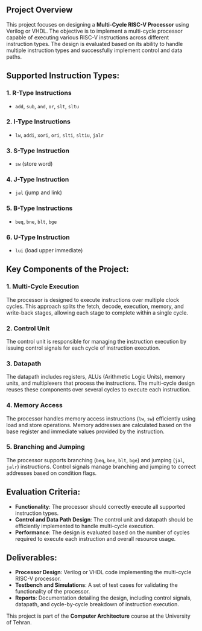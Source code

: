 ## Project Overview

This project focuses on designing a **Multi-Cycle RISC-V Processor** using Verilog or VHDL. The objective is to implement a multi-cycle processor capable of executing various RISC-V instructions across different instruction types. The design is evaluated based on its ability to handle multiple instruction types and successfully implement control and data paths.

## Supported Instruction Types:

### 1. R-Type Instructions
   - `add`, `sub`, `and`, `or`, `slt`, `sltu`

### 2. I-Type Instructions
   - `lw`, `addi`, `xori`, `ori`, `slti`, `sltiu`, `jalr`

### 3. S-Type Instruction
   - `sw` (store word)

### 4. J-Type Instruction
   - `jal` (jump and link)

### 5. B-Type Instructions
   - `beq`, `bne`, `blt`, `bge`

### 6. U-Type Instruction
   - `lui` (load upper immediate)

## Key Components of the Project:

### 1. Multi-Cycle Execution
The processor is designed to execute instructions over multiple clock cycles. This approach splits the fetch, decode, execution, memory, and write-back stages, allowing each stage to complete within a single cycle.

### 2. Control Unit
The control unit is responsible for managing the instruction execution by issuing control signals for each cycle of instruction execution.

### 3. Datapath
The datapath includes registers, ALUs (Arithmetic Logic Units), memory units, and multiplexers that process the instructions. The multi-cycle design reuses these components over several cycles to execute each instruction.

### 4. Memory Access
The processor handles memory access instructions (`lw`, `sw`) efficiently using load and store operations. Memory addresses are calculated based on the base register and immediate values provided by the instruction.

### 5. Branching and Jumping
The processor supports branching (`beq`, `bne`, `blt`, `bge`) and jumping (`jal`, `jalr`) instructions. Control signals manage branching and jumping to correct addresses based on condition flags.

## Evaluation Criteria:
- **Functionality**: The processor should correctly execute all supported instruction types.
- **Control and Data Path Design**: The control unit and datapath should be efficiently implemented to handle multi-cycle execution.
- **Performance**: The design is evaluated based on the number of cycles required to execute each instruction and overall resource usage.

## Deliverables:

- **Processor Design**: Verilog or VHDL code implementing the multi-cycle RISC-V processor.
- **Testbench and Simulations**: A set of test cases for validating the functionality of the processor.
- **Reports**: Documentation detailing the design, including control signals, datapath, and cycle-by-cycle breakdown of instruction execution.

This project is part of the **Computer Architecture** course at the University of Tehran.